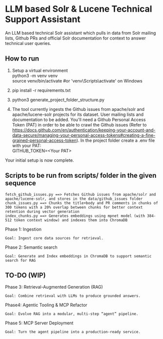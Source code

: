 # LLM based Solr & Lucene Technical Support Assistant
An LLM based technical Solr assistant which pulls in data from Solr mailing lists, Github PRs and official Solr documentation for context to answer technical user queries.

<h2>How to run</h2>

1) Setup a virtual environment<br/>
	python3 -m venv venv<br/>
	source venv/bin/activate   #or 'venv\Scripts\activate' on Windows

2) pip install -r requirements.txt

3) python3 generate_project_folder_structure.py

4) The tool currently ingests the Github issues from apache/solr and apache/lucene-solr projects for its dataset. User mailing lists and documentation to be added.
You'll need a Github Personal Access Token (PAT) in order to be able to crawl the Github issues (Refer to https://docs.github.com/en/authentication/keeping-your-account-and-data-secure/managing-your-personal-access-tokens#creating-a-fine-grained-personal-access-token). 
In the project folder create a .env file with your PAT:<br/>
GITHUB_TOKEN=\<Your PAT\>

Your initial setup is now complete.



<h2>Scripts to be run from scripts/ folder in the given sequence</h2>

	fetch_github_issues.py ==> Fetches Github issues from apache/solr and apache/lucene-solr, and stores in the data/github_issues folder
	chunk_issues.py ==> Chunks the title+body and PR comments in chunks of 300 tokens with a 20% overlap between chunks for better context retention during vector generation 
	index_chunks.py ==> Generates embeddings using mpnet model (with 384-512 token context window) and indexes them into ChromaDB

Phase 1: Ingestion
   
    Goal: Ingest core data sources for retrieval.

Phase 2: Semantic search

    Goal: Generate and Index embeddings in ChromaDB to support semantic search for RAG

<h2>TO-DO (WIP)</h2>
Phase 3: Retrieval-Augmented Generation (RAG)

	Goal: Combine retrieval with LLMs to produce grounded answers.


Phase4: Agentic Tooling & MCP Refactor

	Goal: Evolve RAG into a modular, multi-step “agent” pipeline.


Phase 5: MCP Server Deployment

	Goal: Turn the agent pipeline into a production-ready service.
